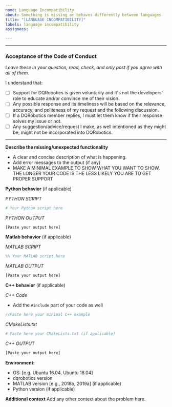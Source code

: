 ```yaml
---
name: Language Incompatibility
about: Something is missing or behaves differently between languages
title: "[LANGUAGE INCOMPATIBILITY]"
labels: language incompatibility
assignees: ''

---
```


**************************
### Acceptance of the Code of Conduct
_Leave these in your question, read, check, and only post if you agree with all of them._ 

I understand that:
- [ ] Support for DQRobotics is given voluntarily and it's not the developers' role to educate and/or convince me of their vision.
- [ ] Any possible response and its timeliness will be based on the relevance, accuracy, and politeness of my request and the following discussion.
- [ ] If a DQRobotics member replies, I must let them know if their response solves my issue or not. 
- [ ] Any suggestion/advice/request I make, as well intentioned as they might be, might not be incorporated into DQRobotics.
*************************

**Describe the missing/unexpected functionality**
- A clear and concise description of what is happening.
- Add error messages to the output (if any)
- MAKE A MINIMAL EXAMPLE TO SHOW WHAT YOU WANT TO SHOW, THE LONGER YOUR CODE IS THE LESS LIKELY YOU ARE TO GET PROPER SUPPORT

**Python behavior** (if applicable)

*PYTHON SCRIPT*

```python
# Your Python script here
```

*PYTHON OUTPUT*

```bash
[Paste your output here]
```

**Matlab behavior** (if applicable)

*MATLAB SCRIPT*

```matlab
%% Your MATLAB script here
```

*MATLAB OUTPUT*

```bash
[Paste your output here]
```

**C++ behavior** (if applicable)

*C++ Code*
- Add the `#include` part of your code as well

```cpp
//Paste here your minimal C++ example 
```

*CMakeLists.txt*

```cmake
# Paste here your CMakeLists.txt (if applicable)
```

*C++ OUTPUT*
```bash
[Paste your output here]
```

**Environment:**
 - OS: [e.g. Ubuntu 16.04, Ubuntu 18.04]
 - dqrobotics version
 - MATLAB version [e.g., 2018b, 2019a] (if applicable)
 - Python version (if applicable)

**Additional context**
Add any other context about the problem here.
